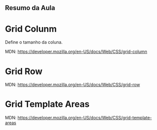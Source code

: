 ## Resumo da Aula

# Grid Colunm

Define o tamanho da coluna.

MDN: https://developer.mozilla.org/en-US/docs/Web/CSS/grid-column

# Grid Row

MDN: https://developer.mozilla.org/en-US/docs/Web/CSS/grid-row

# Grid Template Areas

MDN: https://developer.mozilla.org/en-US/docs/Web/CSS/grid-template-areas
